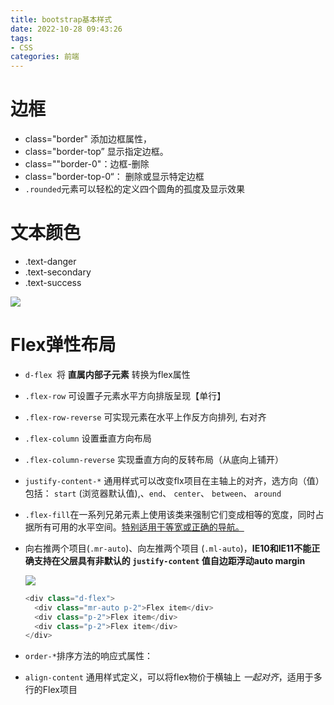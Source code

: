 ```yaml
---
title: bootstrap基本样式
date: 2022-10-28 09:43:26
tags: 
- CSS
categories: 前端
---
```


# 边框

- class="border"  添加边框属性，
- class="border-top” 显示指定边框。
- class=""border-0"：边框-删除
- class="border-top-0“： 删除或显示特定边框
- `.rounded`元素可以轻松的定义四个圆角的孤度及显示效果

# 文本颜色

- .text-danger
- .text-secondary
- .text-success

![](https://tva1.sinaimg.cn/large/008vxvgGly1h7ku4yzhrwj305n05fjrb.jpg)

# Flex弹性布局

- `d-flex `将 **直属内部子元素** 转换为flex属性

-  `.flex-row` 可设置子元素水平方向排版呈现【单行】

- `.flex-row-reverse` 可实现元素在水平上作反方向排列, 右对齐

-  `.flex-column` 设置垂直方向布局

- `.flex-column-reverse` 实现垂直方向的反转布局（从底向上铺开）

- `justify-content-*` 通用样式可以改变flx项目在主轴上的对齐，选方向（值）包括： `start` (浏览器默认值),、`end`、 `center`、 `between`、 `around`

- `.flex-fill`在一系列兄弟元素上使用该类来强制它们变成相等的宽度，同时占据所有可用的水平空间。[特别适用于等宽或正确的导航。](https://getbootstrap.net/docs/4.1/components/navs/#working-with-flex-utilities)

- 向右推两个项目(`.mr-auto`)、向左推两个项目 (`.ml-auto`)，**IE10和IE11不能正确支持在父层具有非默认的 `justify-content` 值自边距浮动auto margin** 

  ![](https://tva1.sinaimg.cn/large/008vxvgGly1h7ksut55d5j30vj01m0sm.jpg)

  ```js
  <div class="d-flex">
    <div class="mr-auto p-2">Flex item</div>
    <div class="p-2">Flex item</div>
    <div class="p-2">Flex item</div>
  </div>
  ```

- `order-*`排序方法的响应式属性：

- `align-content` 通用样式定义，可以将flex物价于横轴上 *一起对齐*，适用于多行的Flex项目

   

